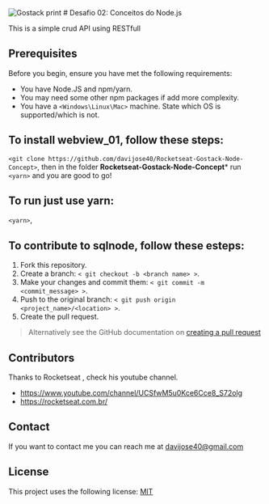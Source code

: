 
<img src="https://i.imgur.com/iPlDvrI.png" alt="Gostack print">
<!-- name the thing -->
# Desafio 02: Conceitos do Node.js

<!-- summary -->
This is a simple crud API using RESTfull

<!-- Prerequisites -->
## Prerequisites
Before you begin, ensure you have met the following requirements:
* You have  Node.JS and npm/yarn.
* You may need some other npm packages if add more complexity.
* You have a `<Windows\Linux\Mac>` machine. State which OS is supported/which is not.


<!-- How to install the thing -->
## To install **webview_01**, follow these steps:
`<git clone https://github.com/davijose40/Rocketseat-Gostack-Node-Concept>`, then in the folder **Rocketseat-Gostack-Node-Concept*** run `<yarn>` and you are good to go!

<!-- How to use the thing -->
## To run just use yarn: 
`<yarn>`, 


<!-- How to contribute to the thing -->
## To contribute to **sqlnode**, follow these esteps:
1. Fork this repository.
2. Create a branch: `< git checkout -b <branch name> >`.
3. Make your changes and commit them: `< git commit -m <commit_message> >`.
4. Push to the original branch: `< git push origin <project_name>/<location> >`.
5. Create the pull request.

> Alternatively see the GitHub documentation on [creating a pull request](https://help.github.com/en/github/collaborating-with-issues-and-pull-requests/creating-a-pull-request)

<!-- Add contributors -->
## Contributors
Thanks to Rocketseat , check his youtube channel.
* https://www.youtube.com/channel/UCSfwM5u0Kce6Cce8_S72olg
* https://rocketseat.com.br/


<!-- Add acknowledgements -->




<!-- Contact information -->
## Contact
If you want to contact me you can reach me at davijose40@gmail.com


<!-- Add licence information -->
## License
This project uses the following license: [MIT](hhttps://opensource.org/licenses/MIT)
